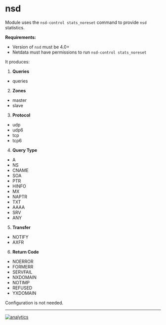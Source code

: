 # nsd

Module uses the `nsd-control stats_noreset` command to provide `nsd` statistics.

**Requirements:**

-   Version of `nsd` must be 4.0+
-   Netdata must have permissions to run `nsd-control stats_noreset`

It produces:

1.  **Queries**

-   queries

2.  **Zones**

-   master
-   slave

3.  **Protocol**

-   udp
-   udp6
-   tcp
-   tcp6

4.  **Query Type**

-   A
-   NS
-   CNAME
-   SOA
-   PTR
-   HINFO
-   MX
-   NAPTR
-   TXT
-   AAAA
-   SRV
-   ANY

5.  **Transfer**

-   NOTIFY
-   AXFR

6.  **Return Code**

-   NOERROR
-   FORMERR
-   SERVFAIL
-   NXDOMAIN
-   NOTIMP
-   REFUSED
-   YXDOMAIN

Configuration is not needed.

- - -

[![analytics](https://www.google-analytics.com/collect?v=1&aip=1&t=pageview&_s=1&ds=github&dr=https%3A%2F%2Fgithub.com%2Fnetdata%2Fnetdata&dl=https%3A%2F%2Fmy-netdata.io%2Fgithub%2Fcollectors%2Fpython.d.plugin%2Fnsd%2FREADME&_u=MAC~&cid=5792dfd7-8dc4-476b-af31-da2fdb9f93d2&tid=UA-64295674-3)](<>)
